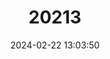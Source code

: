 ---
title: "20213"
category: "Sigmodon hispidus"
draft: false
date: 2024-02-22 13:03:50
languages:
  English: ["Hispid Cotton Rat"]
---